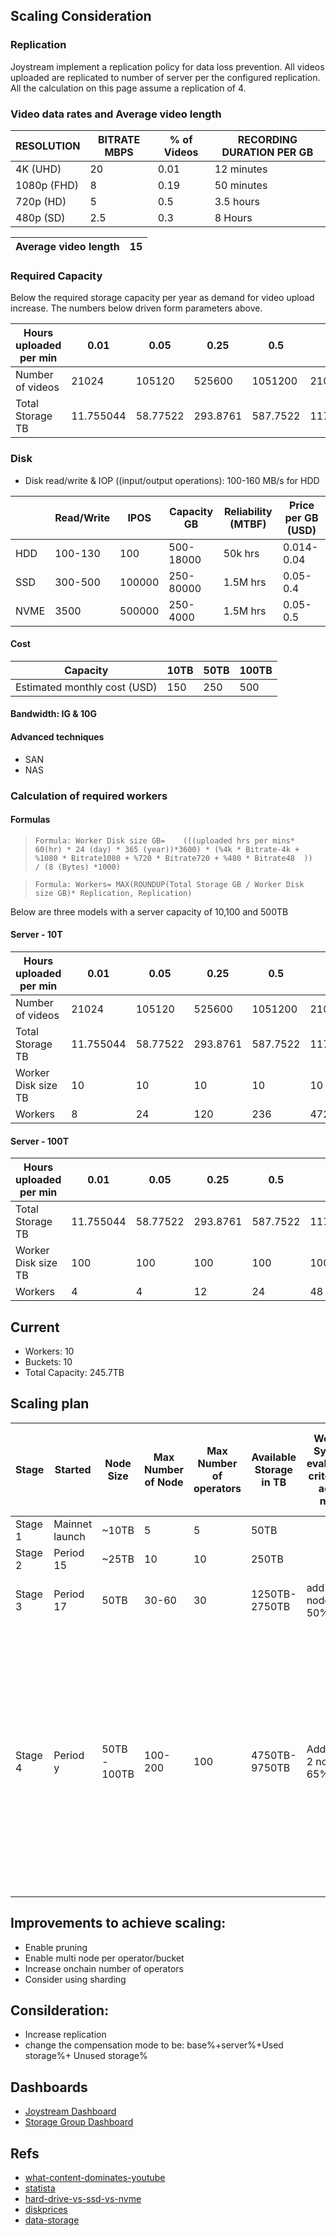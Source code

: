 



## Scaling Consideration

### Replication

Joystream implement a replication policy for data loss prevention. All videos uploaded are replicated to number of server per the configured replication.\
All the calculation on this page assume a replication of 4.

### Video data rates and Average video length

| RESOLUTION  | BITRATE MBPS | % of Videos | RECORDING DURATION PER GB |
|-------------|--------------|-------------|---------------------------|
| 4K (UHD)    | 20           | 0.01        | 12 minutes                |
| 1080p (FHD) | 8            | 0.19        | 50 minutes                |
| 720p (HD)   | 5            | 0.5         | 3.5 hours                 |
| 480p (SD)   | 2.5          | 0.3         | 8 Hours                   |

| Average video length  | 15 |
|-----------------------|----|


### Required Capacity


Below the required storage capacity per year as demand for video upload increase. The numbers below driven form parameters above.

| Hours uploaded per min | 0.01      | 0.05     | 0.25     | 0.5      | 1         | 3         | 8         | 12         | 22         | 53         | 500        |
|------------------------|-----------|----------|----------|----------|-----------|-----------|-----------|------------|------------|------------|------------|
| Number of videos       | 21024     | 105120   | 525600   | 1051200  | 2102400   | 6307200   | 16819200  | 25228800   | 46252800   | 111427200  | 1051200000 |
| Total Storage TB       | 11.755044 | 58.77522 | 293.8761 | 587.7522 | 1175.5044 | 3526.5132 | 9404.0352 | 14106.0528 | 25861.0968 | 62301.7332 | 587752.2   |


###  Disk

- Disk read/write &  IOP ((input/output operations): 100-160 MB/s for HDD

|      | Read/Write | IPOS   | Capacity GB | Reliability (MTBF) | Price per GB (USD) |
|------|------------|--------|-------------|--------------------|--------------------|
| HDD  | 100-130    | 100    | 500-18000   | 50k hrs            | 0.014-0.04         |
| SSD  | 300-500    | 100000 | 250-80000   | 1.5M hrs           | 0.05-0.4           |
| NVME | 3500       | 500000 | 250-4000    | 1.5M hrs           | 0.05-0.5           |


#### Cost

| Capacity                     | 10TB | 50TB  | 100TB | 
|------------------------------|------|-------|-------|
| Estimated monthly cost (USD) | 150  | 250   | 500   | 

#### Bandwidth: IG & 10G
#### Advanced techniques
- SAN
- NAS 


### Calculation  of required workers

#### Formulas
>```Formula: Worker Disk size GB=	 (((uploaded hrs per mins* 60(hr) * 24 (day) * 365 (year))*3600) * (%4k * Bitrate-4k + %1080 * Bitrate1080 + %720 * Bitrate720 + %480 * Bitrate48  ))  / (8 (Bytes) *1000)```

>```Formula: Workers= MAX(ROUNDUP(Total Storage GB / Worker Disk size GB)* Replication, Replication)```

Below are three models with a server capacity of 10,100 and 500TB

#### Server - 10T


| Hours uploaded per min | 0.01      | 0.05     | 0.25     | 0.5      | 1         | 3         | 8         | 12         | 22         | 53         | 500        |
|------------------------|-----------|----------|----------|----------|-----------|-----------|-----------|------------|------------|------------|------------|
| Number of videos       | 21024     | 105120   | 525600   | 1051200  | 2102400   | 6307200   | 16819200  | 25228800   | 46252800   | 111427200  | 1051200000 |
| Total Storage TB       | 11.755044 | 58.77522 | 293.8761 | 587.7522 | 1175.5044 | 3526.5132 | 9404.0352 | 14106.0528 | 25861.0968 | 62301.7332 | 587752.2   |
| Worker Disk size TB    | 10        | 10       | 10       | 10       | 10        | 10        | 10        | 10         | 10         | 10         | 10         |
| Workers                | 8         | 24       | 120      | 236      | 472       | 1412      | 3764      | 5644       | 10348      | 24924      | 235104     |

#### Server - 100T


| Hours uploaded per min | 0.01      | 0.05     | 0.25     | 0.5      | 1         | 3         | 8         | 12         | 22         | 53         | 500      |
|------------------------|-----------|----------|----------|----------|-----------|-----------|-----------|------------|------------|------------|----------|
| Total Storage TB       | 11.755044 | 58.77522 | 293.8761 | 587.7522 | 1175.5044 | 3526.5132 | 9404.0352 | 14106.0528 | 25861.0968 | 62301.7332 | 587752.2 |
| Worker Disk size TB    | 100       | 100      | 100      | 100      | 100       | 100       | 100       | 100        | 100        | 100        | 100      |
| Workers                | 4         | 4        | 12       | 24       | 48        | 144       | 380       | 568        | 1036       | 2496       | 23512    |


## Current
- Workers: 10
- Buckets: 10
- Total Capacity: 245.7TB

## Scaling plan

| Stage   | Started        | Node Size    | Max Number of Node | Max Number of operators | Available Storage in TB | Weekly System evaluation criteria to add a node | Weekly Per worker evaluation criteria to add a node                                                      | Comments |
| ------- | -------------- | ------------ | ------------------ | ----------------------- | ----------------------- | ----------------------------------------------- | -------------------------------------------------------------------------------------------------------- | -------- |
| Stage 1 | Mainnet launch | ~10TB        | 5                  | 5                       | 50TB                    |                                                 |                                                                                                          |          |
| Stage 2 | Period 15      | ~25TB        | 10                 | 10                      | 250TB                   |                                                 |                                                                                                          |          |
| Stage 3 | Period 17      | 50TB         | 30-60              | 30                      | 1250TB-2750TB           | add extra node  at 50%                          | Disable accepting new bags at 70%                                                                        |          |
|         |                |              |                    |                         |                         |                                                 | Add extra node or add disks at 70%                                                                       |          |
|         |                |              |                    |                         |                         |                                                 | Replace node operator at 85%"                                                                            |          |
| Stage 4 | Period y       | 50TB - 100TB | 100-200            | 100                     | 4750TB-9750TB           | Add extra 2 node at 65%                         | Disable accepting new bags at 70%                                                                        |          |
|         |                |              |                    |                         |                         |                                                 | Add extra node or add disks at 70%                                                                       |          |
|         |                |              |                    |                         |                         |                                                 | Replace node operator at 85%"                                                                            |          |

## Improvements to achieve scaling:
- Enable pruning                                                          
- Enable multi node per operator/bucket                                   
- Increase onchain number of operators 
- Consider using sharding                                   

## Consilderation:
- Increase replication                                                             
- change the compensation mode to be: base%+server%+Used storage%+ Unused storage%

## Dashboards

- [Joystream Dashboard](https://dapplooker.com/dashboard/joystream-mainnet-dashboard-328) 
- [Storage Group Dashboard](https://grafana.joystream.yyagi.cloud/d/gukTpcA4z/storage-work-group-dashboard?orgId=1)
  
## Refs

- [what-content-dominates-youtube](https://pex.com/blog/what-content-dominates-youtube/)
- [statista](https://www.statista.com/topics/2019/youtube/#topicHeader__wrapper)
- [hard-drive-vs-ssd-vs-nvme](https://www.soladrive.com/hard-drive-vs-ssd-vs-nvme/)
- [diskprices](https://diskprices.com/)
- [data-storage](https://www.redhat.com/en/topics/data-storage)



